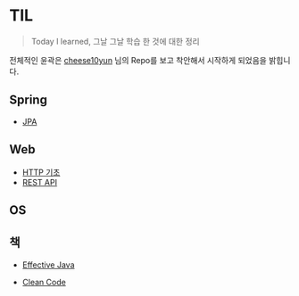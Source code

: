 

# TIL

> Today I learned, 그날 그날 학습 한 것에 대한 정리

전체적인 윤곽은 [cheese10yun](<https://github.com/cheese10yun/>) 님의 Repo를 보고 착안해서 시작하게 되었음을 밝힙니다.

## Spring

- [JPA](./spring/jpa.md)



## Web

- [HTTP 기초](./web/http.md)
- [REST API](./web/rest-api.md)



## OS



## 책

- [Effective Java](./book/effective-java.md)

- [Clean Code](./book/clean-code.md)

  